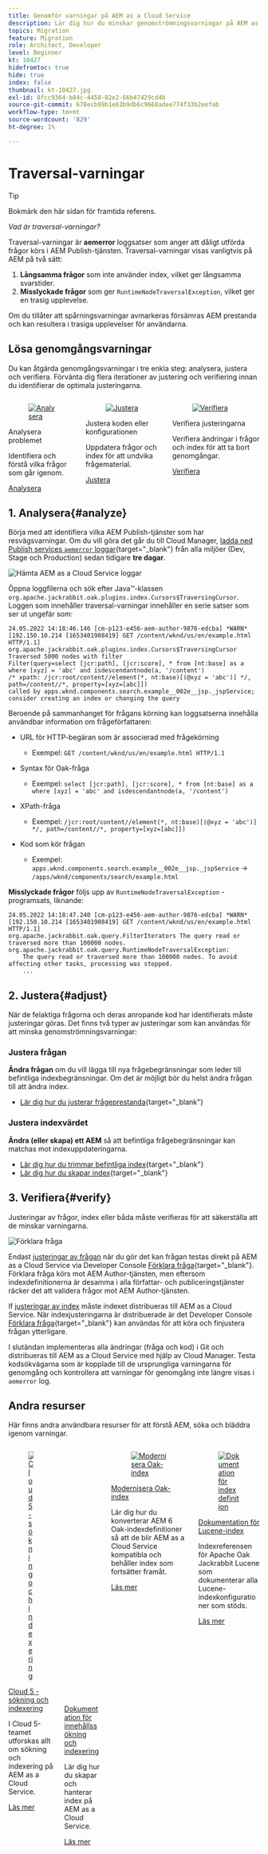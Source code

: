 ```yaml
---
title: Genomför varningar på AEM as a Cloud Service
description: Lär dig hur du minskar genomströmningsvarningar på AEM as a Cloud Service.
topics: Migration
feature: Migration
role: Architect, Developer
level: Beginner
kt: 10427
hidefromtoc: true
hide: true
index: false
thumbnail: kt-10427.jpg
exl-id: 8fcc9364-b84c-4458-82e2-66b47429cd4b
source-git-commit: 678ecb99b1e63b9db6c9668adee774f33b2eefab
workflow-type: tm+mt
source-wordcount: '829'
ht-degree: 1%

---
```


# Traversal-varningar

>[!TIP]
>Bokmärk den här sidan för framtida referens.

_Vad är traversal-varningar?_

Traversal-varningar är __aemerror__ loggsatser som anger att dåligt utförda frågor körs i AEM Publish-tjänsten. Traversal-varningar visas vanligtvis på AEM på två sätt:

1. __Långsamma frågor__ som inte använder index, vilket ger långsamma svarstider.
1. __Misslyckade frågor__ som ger `RuntimeNodeTraversalException`, vilket ger en trasig upplevelse.

Om du tillåter att spårningsvarningar avmarkeras försämras AEM prestanda och kan resultera i trasiga upplevelser för användarna.

## Lösa genomgångsvarningar

Du kan åtgärda genomgångsvarningar i tre enkla steg: analysera, justera och verifiera. Förvänta dig flera iterationer av justering och verifiering innan du identifierar de optimala justeringarna.

<div class="columns is-multiline">

<!-- Analyze -->
<div class="column is-half-tablet is-half-desktop is-one-third-widescreen" aria-label="Analyze" tabindex="0">
   <div class="x-card">
       <div class="card-image">
           <figure class="image is-16by9">
               <a href="#analyze" title="Analysera" tabindex="-1">
                   <img class="is-bordered-r-small" src="./assets/traversals/1-analyze.png" alt="Analysera">
               </a>
           </figure>
       </div>
       <div class="card-content is-padded-small">
           <div class="content">
                <p class="headline is-size-5 has-text-weight-bold">Analysera problemet</p>
               <p class="is-size-6">Identifiera och förstå vilka frågor som går igenom.</p>
               <a href="#analyze" class="spectrum-Button spectrum-Button--outline spectrum-Button--primary spectrum-Button--sizeM">
                   <span class="spectrum-Button-label has-no-wrap has-text-weight-bold">Analysera</span>
               </a>
           </div>
       </div>
   </div>
</div>

<!-- Adjust -->
<div class="column is-half-tablet is-half-desktop is-one-third-widescreen" aria-label="Adjust" tabindex="0">
   <div class="x-card">
       <div class="card-image">
           <figure class="image is-16by9">
               <a href="#adjust" title="Justera" tabindex="-1">
                   <img class="is-bordered-r-small" src="./assets/traversals/2-adjust.png" alt="Justera">
               </a>
           </figure>
       </div>
       <div class="card-content is-padded-small">
           <div class="content">
                <p class="headline is-size-5 has-text-weight-bold">Justera koden eller konfigurationen</p>
               <p class="is-size-6">Uppdatera frågor och index för att undvika frågematerial.</p>
               <a href="#adjust" class="spectrum-Button spectrum-Button--outline spectrum-Button--primary spectrum-Button--sizeM">
                   <span class="spectrum-Button-label has-no-wrap has-text-weight-bold">Justera</span>
               </a>
           </div>
       </div>
   </div>
</div>

<!-- Verify -->
<div class="column is-half-tablet is-half-desktop is-one-third-widescreen" aria-label="Verify" tabindex="0">
   <div class="x-card">
       <div class="card-image">
           <figure class="image is-16by9">
               <a href="#verify" title="Verifiera" tabindex="-1">
                   <img class="is-bordered-r-small" src="./assets/traversals/3-verify.png" alt="Verifiera">
               </a>
           </figure>
       </div>
       <div class="card-content is-padded-small">
           <div class="content">
                <p class="headline is-size-5 has-text-weight-bold">Verifiera justeringarna</p>                       
               <p class="is-size-6">Verifiera ändringar i frågor och index för att ta bort genomgångar.</p>
               <a href="#verify" class="spectrum-Button spectrum-Button--outline spectrum-Button--primary spectrum-Button--sizeM">
                   <span class="spectrum-Button-label has-no-wrap has-text-weight-bold">Verifiera</span>
               </a>
           </div>
       </div>
   </div>
</div>

</div>

## 1. Analysera{#analyze}

Börja med att identifiera vilka AEM Publish-tjänster som har resvägsvarningar. Om du vill göra det går du till Cloud Manager, [ladda ned Publish services `aemerror` loggar](https://experienceleague.adobe.com/docs/experience-manager-learn/cloud-service/debugging/debugging-aem-as-a-cloud-service/logs.html#cloud-manager){target="_blank"} från alla miljöer (Dev, Stage och Production) sedan tidigare __tre dagar__.

![Hämta AEM as a Cloud Service loggar](./assets/traversals/download-logs.jpg)

Öppna loggfilerna och sök efter Java™-klassen `org.apache.jackrabbit.oak.plugins.index.Cursors$TraversingCursor`. Loggen som innehåller traversal-varningar innehåller en serie satser som ser ut ungefär som:

```log
24.05.2022 14:18:46.146 [cm-p123-e456-aem-author-9876-edcba] *WARN* [192.150.10.214 [1653401908419] GET /content/wknd/us/en/example.html HTTP/1.1] 
org.apache.jackrabbit.oak.plugins.index.Cursors$TraversingCursor Traversed 5000 nodes with filter 
Filter(query=select [jcr:path], [jcr:score], * from [nt:base] as a where [xyz] = 'abc' and isdescendantnode(a, '/content') 
/* xpath: /jcr:root/content//element(*, nt:base)[(@xyz = 'abc')] */, path=/content//*, property=[xyz=[abc]]) 
called by apps.wknd.components.search.example__002e__jsp._jspService; 
consider creating an index or changing the query
```

Beroende på sammanhanget för frågans körning kan loggsatserna innehålla användbar information om frågeförfattaren:

+ URL för HTTP-begäran som är associerad med frågekörning

   + Exempel: `GET /content/wknd/us/en/example.html HTTP/1.1`

+ Syntax för Oak-fråga

   + Exempel: `select [jcr:path], [jcr:score], * from [nt:base] as a where [xyz] = 'abc' and isdescendantnode(a, '/content')`

+ XPath-fråga

   + Exempel: `/jcr:root/content//element(*, nt:base)[(@xyz = 'abc')] */, path=/content//*, property=[xyz=[abc]])`

+ Kod som kör frågan

   + Exempel:  `apps.wknd.components.search.example__002e__jsp._jspService` → `/apps/wknd/components/search/example.html`

__Misslyckade frågor__ följs upp av `RuntimeNodeTraversalException` -programsats, liknande:

```log
24.05.2022 14:18:47.240 [cm-p123-e456-aem-author-9876-edcba] *WARN* [192.150.10.214 [1653401908419] GET /content/wknd/us/en/example.html HTTP/1.1] 
org.apache.jackrabbit.oak.query.FilterIterators The query read or traversed more than 100000 nodes.
org.apache.jackrabbit.oak.query.RuntimeNodeTraversalException: 
    The query read or traversed more than 100000 nodes. To avoid affecting other tasks, processing was stopped.
    ...
```

## 2. Justera{#adjust}

När de felaktiga frågorna och deras anropande kod har identifierats måste justeringar göras. Det finns två typer av justeringar som kan användas för att minska genomströmningsvarningar:

### Justera frågan

__Ändra frågan__ om du vill lägga till nya frågebegränsningar som leder till befintliga indexbegränsningar. Om det är möjligt bör du helst ändra frågan till att ändra index.

+ [Lär dig hur du justerar frågeprestanda](https://experienceleague.adobe.com/docs/experience-manager-65/developing/bestpractices/troubleshooting-slow-queries.html#query-performance-tuning){target="_blank"}

### Justera indexvärdet

__Ändra (eller skapa) ett AEM__ så att befintliga frågebegränsningar kan matchas mot indexuppdateringarna.

+ [Lär dig hur du trimmar befintliga index](https://experienceleague.adobe.com/docs/experience-manager-65/developing/bestpractices/troubleshooting-slow-queries.html#query-performance-tuning){target="_blank"}
+ [Lär dig hur du skapar index](https://experienceleague.adobe.com/docs/experience-manager-65/developing/bestpractices/troubleshooting-slow-queries.html#create-a-new-index){target="_blank"}

## 3. Verifiera{#verify}

Justeringar av frågor, index eller båda måste verifieras för att säkerställa att de minskar varningarna.

![Förklara fråga](./assets/traversals/verify.gif)

Endast [justeringar av frågan](#adjust-the-query) när du gör det kan frågan testas direkt på AEM as a Cloud Service via Developer Console [Förklara fråga](https://experienceleague.adobe.com/docs/experience-manager-learn/cloud-service/debugging/debugging-aem-as-a-cloud-service/developer-console.html#queries){target="_blank"}. Förklara fråga körs mot AEM Author-tjänsten, men eftersom indexdefinitionerna är desamma i alla författar- och publiceringstjänster räcker det att validera frågor mot AEM Author-tjänsten.

If [justeringar av index](#adjust-the-index) måste indexet distribueras till AEM as a Cloud Service. När indexjusteringarna är distribuerade är det Developer Console [Förklara fråga](https://experienceleague.adobe.com/docs/experience-manager-learn/cloud-service/debugging/debugging-aem-as-a-cloud-service/developer-console.html#queries){target="_blank"} kan användas för att köra och finjustera frågan ytterligare.

I slutändan implementeras alla ändringar (fråga och kod) i Git och distribueras till AEM as a Cloud Service med hjälp av Cloud Manager. Testa kodsökvägarna som är kopplade till de ursprungliga varningarna för genomgång och kontrollera att varningar för genomgång inte längre visas i `aemerror` log.

## Andra resurser

Här finns andra användbara resurser för att förstå AEM, söka och bläddra igenom varningar.

<div class="columns is-multiline">

<!-- Cloud 5 - Search &amp; Indexing -->
<div class="column is-half-tablet is-half-desktop is-one-third-widescreen" aria-label="Cloud 5 - Search &amp; Indexing" tabindex="0">
   <div class="card">
       <div class="card-image">
           <figure class="image is-16by9">
               <a href="https://experienceleague.adobe.com/docs/experience-manager-learn/cloud-service/expert-resources/cloud-5/cloud5-aem-search-and-indexing.html" title="Cloud 5 - sökning och indexering" tabindex="-1"><img class="is-bordered-r-small" src="../../../expert-resources/cloud-5/imgs/009-thumb.png" alt="Cloud 5 - sökning och indexering"></a>
           </figure>
       </div>
       <div class="card-content is-padded-small">
           <div class="content">
               <p class="headline is-size-6 has-text-weight-bold"><a href="https://experienceleague.adobe.com/docs/experience-manager-learn/cloud-service/expert-resources/cloud-5/cloud5-aem-search-and-indexing.html" title="Cloud 5 - sökning och indexering">Cloud 5 - sökning och indexering</a></p>
               <p class="is-size-6">I Cloud 5-teamet utforskas allt om sökning och indexering på AEM as a Cloud Service.</p>
               <a href="https://experienceleague.adobe.com/docs/experience-manager-learn/cloud-service/expert-resources/cloud-5/cloud5-aem-search-and-indexing.html" class="spectrum-Button spectrum-Button--outline spectrum-Button--primary spectrum-Button--sizeM">
                   <span class="spectrum-Button-label has-no-wrap has-text-weight-bold">Läs mer</span>
               </a>
           </div>
       </div>
   </div>
</div>

<!-- Content Search and Indexing -->
<div class="column is-half-tablet is-half-desktop is-one-third-widescreen" aria-label="Content Search and Indexing
" tabindex="0">
   <div class="card">
       <div class="card-image">
           <figure class="image is-16by9">
               <a href="https://experienceleague.adobe.com/docs/experience-manager-cloud-service/content/operations/indexing.html" title="Innehållssökning och indexering" tabindex="-1">
                   <img class="is-bordered-r-small" src="./assets/traversals/resources--docs.png" alt="Innehållssökning och indexering">
               </a>
           </figure>
       </div>
       <div class="card-content is-padded-small">
           <div class="content">
               <p class="headline is-size-6 has-text-weight-bold"><a href="https://experienceleague.adobe.com/docs/experience-manager-cloud-service/content/operations/indexing.html" title="Innehållssökning och indexering">Dokumentation för innehållssökning och indexering</a></p>
               <p class="is-size-6">Lär dig hur du skapar och hanterar index på AEM as a Cloud Service.</p>
               <a href="https://experienceleague.adobe.com/docs/experience-manager-cloud-service/content/operations/indexing.html" class="spectrum-Button spectrum-Button--outline spectrum-Button--primary spectrum-Button--sizeM">
                   <span class="spectrum-Button-label has-no-wrap has-text-weight-bold">Läs mer</span>
               </a>
           </div>
       </div>
   </div>
</div>

<!-- Modernizing your Oak indexes -->
<div class="column is-half-tablet is-half-desktop is-one-third-widescreen" aria-label="Modernizing your Oak indexes" tabindex="0">
   <div class="card">
       <div class="card-image">
           <figure class="image is-16by9">
               <a href="https://experienceleague.adobe.com/docs/experience-manager-learn/cloud-service/migration/moving-to-aem-as-a-cloud-service/search-and-indexing.html" title="Modernisera Oak-index" tabindex="-1">
                   <img class="is-bordered-r-small" src="./assets/traversals/resources--aem-experts-series.png" alt="Modernisera Oak-index">
               </a>
           </figure>
       </div>
       <div class="card-content is-padded-small">
           <div class="content">
               <p class="headline is-size-6 has-text-weight-bold"><a href="https://experienceleague.adobe.com/docs/experience-manager-learn/cloud-service/migration/moving-to-aem-as-a-cloud-service/search-and-indexing.html" title="Modernisera Oak-index">Modernisera Oak-index</a></p>
               <p class="is-size-6">Lär dig hur du konverterar AEM 6 Oak-indexdefinitioner så att de blir AEM as a Cloud Service kompatibla och behåller index som fortsätter framåt.</p>
               <a href="https://experienceleague.adobe.com/docs/experience-manager-learn/cloud-service/migration/moving-to-aem-as-a-cloud-service/search-and-indexing.html" class="spectrum-Button spectrum-Button--outline spectrum-Button--primary spectrum-Button--sizeM">
                   <span class="spectrum-Button-label has-no-wrap has-text-weight-bold">Läs mer</span>
               </a>
           </div>
       </div>
   </div>
</div>

<!-- Index definition documentation -->
<div class="column is-half-tablet is-half-desktop is-one-third-widescreen" aria-label="Index definition documentation" tabindex="0">
   <div class="card">
       <div class="card-image">
           <figure class="image is-16by9">
               <a href="https://jackrabbit.apache.org/oak/docs/query/lucene.html" title="Dokumentation för indexdefinition" tabindex="-1">
                   <img class="is-bordered-r-small" src="./assets/traversals/resources--oak-docs.png" alt="Dokumentation för indexdefinition">
               </a>
           </figure>
       </div>
       <div class="card-content is-padded-small">
           <div class="content">
               <p class="headline is-size-6 has-text-weight-bold"><a href="https://jackrabbit.apache.org/oak/docs/query/lucene.html" title="Dokumentation för indexdefinition">Dokumentation för Lucene-index</a></p>
               <p class="has-ellipsis is-size-6">Indexreferensen för Apache Oak Jackrabbit Lucene som dokumenterar alla Lucene-indexkonfigurationer som stöds.</p>
               <a href="https://jackrabbit.apache.org/oak/docs/query/lucene.html" class="spectrum-Button spectrum-Button--outline spectrum-Button--primary spectrum-Button--sizeM">
                   <span class="spectrum-Button-label has-no-wrap has-text-weight-bold">Läs mer</span>
               </a>
           </div>
       </div>
   </div>
</div>

</div>
